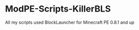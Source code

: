 ModPE-Scripts-KillerBLS
=======================

All my scripts used BlockLauncher for Minecraft PE 0.8.1 and up
